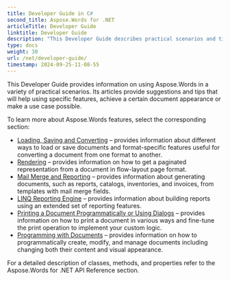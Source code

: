 ```yaml
---
title: Developer Guide in C#
second_title: Aspose.Words for .NET
articleTitle: Developer Guide
linktitle: Developer Guide
description: "This Developer Guide describes practical scenarios and tips to help you use specific Aspose.Words for .NET features, achieve a certain document appearance, or make a use case possible."
type: docs
weight: 30
url: /net/developer-guide/
timestamp: 2024-09-25-11-08-55
---
```


This Developer Guide provides information on using Aspose.Words in a variety of practical scenarios. Its articles provide suggestions and tips that will help using specific features, achieve a certain document appearance or make a use case possible.

To learn more about Aspose.Words features, select the corresponding section:

- [Loading, Saving and Converting](/words/net/loading-saving-and-converting/) – provides information about different ways to load or save documents and format-specific features useful for converting a document from one format to another.
- [Rendering](/words/net/rendering/) – provides information on how to get a paginated representation from a document in flow-layout page format.
- [Mail Merge and Reporting](/words/net/mail-merge-and-reporting/) – provides information about generating documents, such as reports, catalogs, inventories, and invoices, from templates with mail merge fields.
- [LINQ Reporting Engine](/words/net/linq-reporting-engine/) – provides information about building reports using an extended set of reporting features.
- [Printing a Document Programmatically or Using Dialogs](/words/net/print-a-document-programmatically-or-using-dialogs/) – provides information on how to print a document in various ways and fine-tune the print operation to implement your custom logic.
- [Programming with Documents](/words/net/programming-with-documents/) – provides information on how to programmatically create, modify, and manage documents including changing both their content and visual appearance.

For a detailed description of classes, methods, and properties refer to the Aspose.Words for .NET API Reference section.
